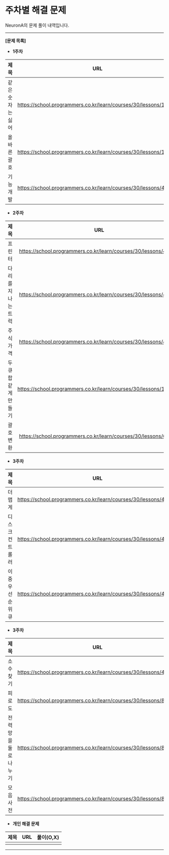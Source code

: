 # 주차별 해결 문제 

NeuronA의 문제 풀이 내역입니다.

------

**[문제 목록]**

* **1주차**

|   제목    |               URL                | 풀이(O,X) |
| :-------: | :------------------------------: | :-------: |
| 같은 숫자는 싫어 | https://school.programmers.co.kr/learn/courses/30/lessons/12906 | O |
| 올바른 괄호 | https://school.programmers.co.kr/learn/courses/30/lessons/12909 | O |
| 기능개발 | https://school.programmers.co.kr/learn/courses/30/lessons/42586 | O |

* **2주차**

|   제목    |               URL                | 풀이(O,X) |
| :-------: | :------------------------------: | :-------: |
| 프린터 | https://school.programmers.co.kr/learn/courses/30/lessons/42587 | O |
| 다리를 지나는 트럭 | https://school.programmers.co.kr/learn/courses/30/lessons/42583 | O |
| 주식가격 | https://school.programmers.co.kr/learn/courses/30/lessons/42584 | O |
| 두 큐 합 같게 만들기 | https://school.programmers.co.kr/learn/courses/30/lessons/118667 | O |
| 괄호 변환 | https://school.programmers.co.kr/learn/courses/30/lessons/60058 |   |

* **3주차**

|   제목    |               URL                | 풀이(O,X) |
| :-------: | :------------------------------: | :-------: |
| 더 맵게 | https://school.programmers.co.kr/learn/courses/30/lessons/42626 | O |
| 디스크 컨트롤러 | https://school.programmers.co.kr/learn/courses/30/lessons/42627 | O |
| 이중우선순위큐 | https://school.programmers.co.kr/learn/courses/30/lessons/42628 |   |

* **3주차**

|   제목    |               URL                | 풀이(O,X) |
| :-------: | :------------------------------: | :-------: |
| 소수 찾기 | https://school.programmers.co.kr/learn/courses/30/lessons/42839 | O |
| 피로도 | https://school.programmers.co.kr/learn/courses/30/lessons/87946 |   |
| 전력망을 둘로 나누기 | https://school.programmers.co.kr/learn/courses/30/lessons/86971 |   |
| 모음사전 | https://school.programmers.co.kr/learn/courses/30/lessons/84512 |   |

* **개인 해결 문제**

|   제목    |               URL                | 풀이(O,X) |
| :-------: | :------------------------------: | :-------: |
|           |                                  |           |

------